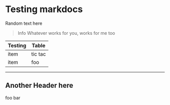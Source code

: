# Testing markdocs
Random text here

> Info
> Whatever works for you, works for me too

| Testing | Table | 
|---------|-------|
| item    | tic tac |
| item    | foo |

--- 

## Another Header here

foo bar

            